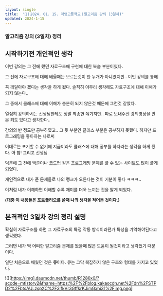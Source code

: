 ```yaml
---
layout: single
title:  "📢ㅣ2024. 01. 15. 덕영고등학교ㅣ알고리즘 강의 (3일차)"
updated: 2024-1-15
---
```


### 알고리즘 강의 (3일차) 정리

## 시작하기전 개인적인 생각

이번 강의는 그 전에 했던 자료구조에 구현에 대한 복습 부분이였다.

그 전에 자료구조에 대해 배울때는 모르는것이 한 두개가 아니였지만.. 이번 강의를 통해 

꼭 깨달아야 겠다는 생각을 하게 됬다. 솔직히 아무리 생각해도 자료구조에 대해 이해가 되지 않는다..

그 중에서 클래스에 대해 이해가 충분히 되지 않은것 때문에 그런것 같았다. 

열심히 강의하시는 선생님한테도 정말 죄송한 얘기지만.. 따로 보내주신 강의영상을 안본 죄도 있다고 생각한다..

강의의 반 정도만 공부하였고.. 그 뒷 부분인 클래스 부분은 공부하지 못했다. 하지만 프로그래밍을 좋아하는 나로써

이대로는 포기할 수 없기에 지금이라도 클래스에 대해 공부를 하자라는 생각을 하게 됬다. 아 참! 그리고 선생님 

덕분에 그 전에 백준이나 코드업 같은 프로그래밍 문제를 풀 수 있는 사이트도 많이 풀게 되었다. 

개인적으로 내가 푼 문제들로 나의 랭크가 오른다는 것이 기분이 좋다 ㅋㅋㅋ..

이처럼 내가 이해하면 이해할 수록 재미를 더욱 느끼는 것을 알게 되었다. 


**(대충 이 내용들은 포트폴리오를 쓸때 나의 생각을 적어둔 것이다.)**

## 본격적인 3일차 강의 정리 설명

확실히 자료구조를 하면 그 자료구조의 특정 작동 방식이라던가 특성을 기억해야된다고 생각했다.

그러면 내가 딱 어떠한 알고리즘 문제를 봤을때 많은 도움이 될것이라고 생각했기 때문이다.

일단 처음으로 배웠던 것은 **큐**이다. 큐는 그닥 복잡하지 않은 구조와 형태를 가지고 있었다.

!()[https://img1.daumcdn.net/thumb/R1280x0/?scode=mtistory2&fname=https:%2F%2Fblog.kakaocdn.net%2Fdn%2FSTPD2%2FbtsAULzspXC%2F3ifkVr3GffkrKJimGxhi31%2Fimg.png]
